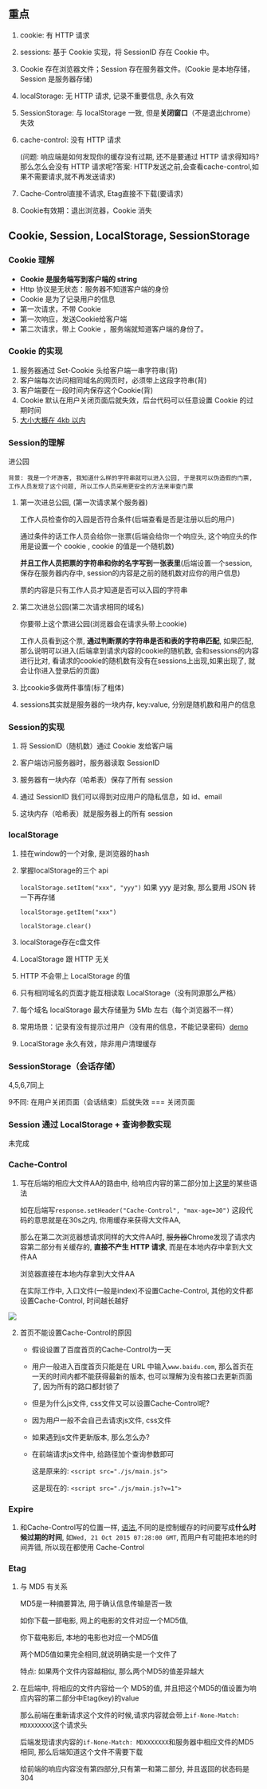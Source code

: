 ## 重点
1. cookie: 有 HTTP 请求

2. sessions: 基于 Cookie 实现，将 SessionID 存在 Cookie 中。

3. Cookie 存在浏览器文件；Session 存在服务器文件。(Cookie 是本地存储，Session 是服务器存储)

4. localStorage: 无 HTTP 请求, 记录不重要信息, 永久有效

5. SessionStorage: 与 localStorage 一致, 但是**关闭窗口**（不是退出chrome）失效

6. cache-control: 没有 HTTP 请求

   (问题: 响应端是如何发现你的缓存没有过期, 还不是要通过 HTTP 请求得知吗?那么怎么会没有 HTTP 请求呢?答案: HTTP发送之前,会查看cache-control,如果不需要请求,就不再发送请求)

7. Cache-Control直接不请求, Etag直接不下载(要请求)

8. Cookie有效期：退出浏览器，Cookie 消失




## Cookie, Session, LocalStorage, SessionStorage 

### Cookie 理解

- **Cookie 是服务端写到客户端的 string**
- Http 协议是无状态：服务器不知道客户端的身份
- Cookie 是为了记录用户的信息
- 第一次请求，不带 Cookie
- 第一次响应，发送Cookie给客户端
- 第二次请求，带上 Cookie ，服务端就知道客户端的身份了。

### Cookie 的实现

1. 服务器通过 Set-Cookie 头给客户端一串字符串(背)
2. 客户端每次访问相同域名的网页时，必须带上这段字符串(背)
3. 客户端要在一段时间内保存这个Cookie(背)
4. Cookie 默认在用户关闭页面后就失效，后台代码可以任意设置 Cookie 的过期时间
5. [大小大概在 4kb 以内](https://stackoverflow.com/questions/640938/what-is-the-maximum-size-of-a-web-browsers-cookies-key)

### Session的理解

进公园

	背景: 我是一个坏游客, 我知道什么样的字符串就可以进入公园, 于是我可以伪造假的门票, 工作人员发现了这个问题, 所以工作人员采用更安全的方法来审查门票

1. 第一次进总公园, (第一次请求某个服务器)

   工作人员检查你的入园是否符合条件(后端查看是否是注册以后的用户)

   通过条件的话工作人员会给你一张票(后端会给你一个响应头, 这个响应头的作用是设置一个 cookie , cookie 的值是一个随机数)

   **并且工作人员把票的字符串和你的名字写到一张表里**(后端设置一个session, 保存在服务器内存中, session的内容是之前的随机数对应你的用户信息)

   票的内容是只有工作人员才知道是否可以入园的字符串

2. 第二次进总公园(第二次请求相同的域名)

   你要带上这个票进公园(浏览器会在请求头带上cookie)

   工作人员看到这个票, **通过判断票的字符串是否和表的字符串匹配**, 如果匹配,那么说明可以进入(后端拿到请求内容的cookie的随机数, 会和sessions的内容进行比对, 看请求的cookie的随机数有没有在sessions上出现,如果出现了, 就会让你进入登录后的页面)

3. 比cookie多做两件事情(标了粗体)

4. sessions其实就是服务器的一块内存, key:value, 分别是随机数和用户的信息

### Session的实现

1. 将 SessionID（随机数）通过 Cookie 发给客户端

2. 客户端访问服务器时，服务器读取 SessionID

3. 服务器有一块内存（哈希表）保存了所有 session

4. 通过 SessionID 我们可以得到对应用户的隐私信息，如 id、email

5. 这块内存（哈希表）就是服务器上的所有 session

   

### localStorage

1. 挂在window的一个对象, 是浏览器的hash

2. 掌握localStorage的三个 api 

   `localStorage.setItem("xxx", "yyy")` 如果 yyy 是对象, 那么要用 JSON 转一下再存储

   `localStorage.getItem("xxx")`

   `localStorage.clear()`

3. localStorage存在c盘文件

4. LocalStorage 跟 HTTP 无关

5. HTTP 不会带上 LocalStorage 的值

6. 只有相同域名的页面才能互相读取 LocalStorage（没有同源那么严格）

7. 每个域名 localStorage 最大存储量为 5Mb 左右（每个浏览器不一样）

8. 常用场景：记录有没有提示过用户（没有用的信息，不能记录密码）[demo](https://github.com/wojiaofengzhongzhuifeng/localStorage)

9. LocalStorage 永久有效，除非用户清理缓存

### SessionStorage（会话存储）

4,5,6,7同上

9不同: 在用户关闭页面（会话结束）后就失效 === 关闭页面



### Session 通过 LocalStorage + 查询参数实现

未完成



### Cache-Control

1. 写在后端的相应大文件AA的路由中,  给响应内容的第二部分加上[这里](https://developer.mozilla.org/zh-CN/docs/Web/HTTP/Headers/Cache-Control)的某些语法

   如在后端写`response.setHeader("Cache-Control", "max-age=30")` 这段代码的意思就是在30s之内, 你用缓存来获得大文件AA, 

   那么在第二次浏览器想请求同样的大文件AA时, ~~服务器~~Chrome发现了请求内容第二部分有关缓存的, **直接不产生 HTTP 请求**, 而是在本地内存中拿到大文件AA

   浏览器直接在本地内存拿到大文件AA

   在实际工作中, 入口文件(一般是index)不设置Cache-Control, 其他的文件都设置Cache-Control, 时间越长越好

  ![](http://upload-images.jianshu.io/upload_images/5529438-54aee4d7d74b3b52.png?imageMogr2/auto-orient/strip%7CimageView2/2/w/1240)

2. 首页不能设置Cache-Control的原因

   - 假设设置了百度首页的Cache-Control为一天

   - 用户一般进入百度首页只能是在 URL 中输入`www.baidu.com`, 那么首页在一天的时间内都不能获得最新的版本, 也可以理解为没有接口去更新页面了, 因为所有的路口都封锁了

   - 但是为什么js文件, css文件又可以设置Cache-Control呢?

   - 因为用户一般不会自己去请求js文件, css文件

   - 如果遇到js文件更新版本, 那么怎么办?

   - 在前端请求js文件中, 给路径加个查询参数即可

     这是原来的: `<script src="./js/main.js">`

     这是现在的:  `<script src="./js/main.js?v=1">`

### Expire

1. 和Cache-Control写的位置一样, [语法](https://developer.mozilla.org/zh-CN/docs/Web/HTTP/Headers/Expires#示例),不同的是控制缓存的时间要写成**什么时候过期的时间**, 如`Wed, 21 Oct 2015 07:28:00 GMT`, 而用户有可能把本地的时间弄错, 所以现在都使用 Cache-Control 

### Etag

1. 与 MD5 有关系

   MD5是一种摘要算法, 用于确认信息传输是否一致

   如你下载一部电影, 网上的电影的文件对应一个MD5值,

   你下载电影后, 本地的电影也对应一个MD5值

   两个MD5值如果完全相同,就说明确实是一个文件了

   特点: 如果两个文件内容越相似, 那么两个MD5的值差异越大

2. 在后端中, 将相应的文件内容给一个 MD5的值, 并且把这个MD5的值设置为响应内容的第二部分中Etag(key)的value

   那么前端在重新请求这个文件的时候,请求内容就会带上`if-None-Match: MDXXXXXXX`这个请求头

   后端发现请求内容的`if-None-Match: MDXXXXXXX`和服务器中相应文件的MD5相同, 那么后端知道这个文件不需要下载

   给前端的响应内容没有第四部分,只有第一和第二部分, 并且返回的状态码是304



